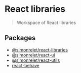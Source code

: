 # React libraries

> Workspace of React libraries

## Packages

- [@simonrelet/react-libraries](packages/react-libraries)
- [@simonrelet/react-ui](packages/react-ui)
- [@simonrelet/react-utils](packages/react-utils)
- [react-behave](packages/react-behave)
